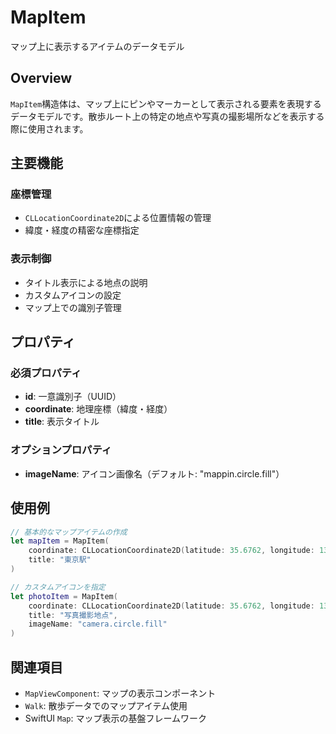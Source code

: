 # MapItem

マップ上に表示するアイテムのデータモデル

## Overview

`MapItem`構造体は、マップ上にピンやマーカーとして表示される要素を表現するデータモデルです。散歩ルート上の特定の地点や写真の撮影場所などを表示する際に使用されます。

## 主要機能

### 座標管理
- `CLLocationCoordinate2D`による位置情報の管理
- 緯度・経度の精密な座標指定

### 表示制御
- タイトル表示による地点の説明
- カスタムアイコンの設定
- マップ上での識別子管理

## プロパティ

### 必須プロパティ
- **id**: 一意識別子（UUID）
- **coordinate**: 地理座標（緯度・経度）
- **title**: 表示タイトル

### オプションプロパティ  
- **imageName**: アイコン画像名（デフォルト: "mappin.circle.fill"）

## 使用例

```swift
// 基本的なマップアイテムの作成
let mapItem = MapItem(
    coordinate: CLLocationCoordinate2D(latitude: 35.6762, longitude: 139.6503),
    title: "東京駅"
)

// カスタムアイコンを指定
let photoItem = MapItem(
    coordinate: CLLocationCoordinate2D(latitude: 35.6762, longitude: 139.6503),
    title: "写真撮影地点",
    imageName: "camera.circle.fill"
)
```

## 関連項目

- ``MapViewComponent``: マップの表示コンポーネント
- ``Walk``: 散歩データでのマップアイテム使用
- SwiftUI `Map`: マップ表示の基盤フレームワーク